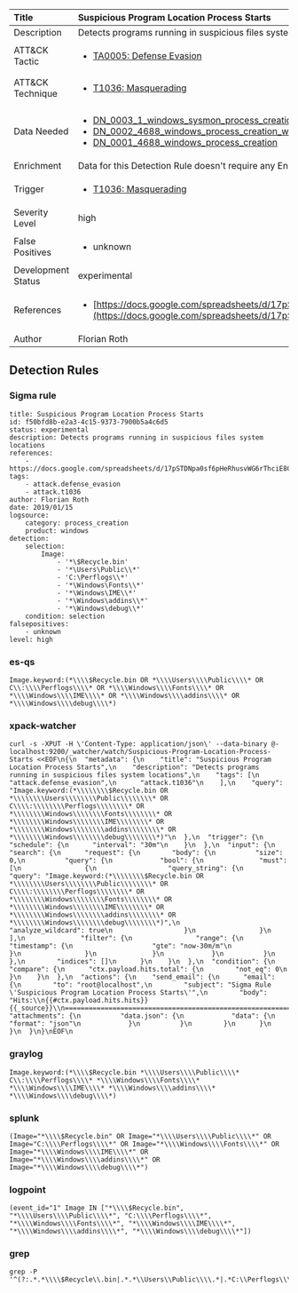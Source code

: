 | Title                | Suspicious Program Location Process Starts                                                                                                                                                 |
|:---------------------|:------------------------------------------------------------------------------------------------------------------------------------------------------------|
| Description          | Detects programs running in suspicious files system locations                                                                                                                                           |
| ATT&amp;CK Tactic    |  <ul><li>[TA0005: Defense Evasion](https://attack.mitre.org/tactics/TA0005)</li></ul>  |
| ATT&amp;CK Technique | <ul><li>[T1036: Masquerading](https://attack.mitre.org/techniques/T1036)</li></ul>  |
| Data Needed          | <ul><li>[DN_0003_1_windows_sysmon_process_creation](../Data_Needed/DN_0003_1_windows_sysmon_process_creation.md)</li><li>[DN_0002_4688_windows_process_creation_with_commandline](../Data_Needed/DN_0002_4688_windows_process_creation_with_commandline.md)</li><li>[DN_0001_4688_windows_process_creation](../Data_Needed/DN_0001_4688_windows_process_creation.md)</li></ul>  |
| Enrichment           |  Data for this Detection Rule doesn't require any Enrichments.  |
| Trigger              | <ul><li>[T1036: Masquerading](../Triggers/T1036.md)</li></ul>  |
| Severity Level       | high |
| False Positives      | <ul><li>unknown</li></ul>  |
| Development Status   | experimental |
| References           | <ul><li>[https://docs.google.com/spreadsheets/d/17pSTDNpa0sf6pHeRhusvWG6rThciE8CsXTSlDUAZDyo](https://docs.google.com/spreadsheets/d/17pSTDNpa0sf6pHeRhusvWG6rThciE8CsXTSlDUAZDyo)</li></ul>  |
| Author               | Florian Roth |


## Detection Rules

### Sigma rule

```
title: Suspicious Program Location Process Starts
id: f50bfd8b-e2a3-4c15-9373-7900b5a4c6d5
status: experimental
description: Detects programs running in suspicious files system locations
references:
    - https://docs.google.com/spreadsheets/d/17pSTDNpa0sf6pHeRhusvWG6rThciE8CsXTSlDUAZDyo
tags:
    - attack.defense_evasion
    - attack.t1036
author: Florian Roth
date: 2019/01/15
logsource:
    category: process_creation
    product: windows
detection:
    selection:
        Image:
            - '*\$Recycle.bin'
            - '*\Users\Public\\*'
            - 'C:\Perflogs\\*'
            - '*\Windows\Fonts\\*'
            - '*\Windows\IME\\*'
            - '*\Windows\addins\\*'
            - '*\Windows\debug\\*'
    condition: selection
falsepositives:
    - unknown
level: high

```





### es-qs
    
```
Image.keyword:(*\\\\$Recycle.bin OR *\\\\Users\\\\Public\\\\* OR C\\:\\\\Perflogs\\\\* OR *\\\\Windows\\\\Fonts\\\\* OR *\\\\Windows\\\\IME\\\\* OR *\\\\Windows\\\\addins\\\\* OR *\\\\Windows\\\\debug\\\\*)
```


### xpack-watcher
    
```
curl -s -XPUT -H \'Content-Type: application/json\' --data-binary @- localhost:9200/_watcher/watch/Suspicious-Program-Location-Process-Starts <<EOF\n{\n  "metadata": {\n    "title": "Suspicious Program Location Process Starts",\n    "description": "Detects programs running in suspicious files system locations",\n    "tags": [\n      "attack.defense_evasion",\n      "attack.t1036"\n    ],\n    "query": "Image.keyword:(*\\\\\\\\$Recycle.bin OR *\\\\\\\\Users\\\\\\\\Public\\\\\\\\* OR C\\\\:\\\\\\\\Perflogs\\\\\\\\* OR *\\\\\\\\Windows\\\\\\\\Fonts\\\\\\\\* OR *\\\\\\\\Windows\\\\\\\\IME\\\\\\\\* OR *\\\\\\\\Windows\\\\\\\\addins\\\\\\\\* OR *\\\\\\\\Windows\\\\\\\\debug\\\\\\\\*)"\n  },\n  "trigger": {\n    "schedule": {\n      "interval": "30m"\n    }\n  },\n  "input": {\n    "search": {\n      "request": {\n        "body": {\n          "size": 0,\n          "query": {\n            "bool": {\n              "must": [\n                {\n                  "query_string": {\n                    "query": "Image.keyword:(*\\\\\\\\$Recycle.bin OR *\\\\\\\\Users\\\\\\\\Public\\\\\\\\* OR C\\\\:\\\\\\\\Perflogs\\\\\\\\* OR *\\\\\\\\Windows\\\\\\\\Fonts\\\\\\\\* OR *\\\\\\\\Windows\\\\\\\\IME\\\\\\\\* OR *\\\\\\\\Windows\\\\\\\\addins\\\\\\\\* OR *\\\\\\\\Windows\\\\\\\\debug\\\\\\\\*)",\n                    "analyze_wildcard": true\n                  }\n                }\n              ],\n              "filter": {\n                "range": {\n                  "timestamp": {\n                    "gte": "now-30m/m"\n                  }\n                }\n              }\n            }\n          }\n        },\n        "indices": []\n      }\n    }\n  },\n  "condition": {\n    "compare": {\n      "ctx.payload.hits.total": {\n        "not_eq": 0\n      }\n    }\n  },\n  "actions": {\n    "send_email": {\n      "email": {\n        "to": "root@localhost",\n        "subject": "Sigma Rule \'Suspicious Program Location Process Starts\'",\n        "body": "Hits:\\n{{#ctx.payload.hits.hits}}{{_source}}\\n================================================================================\\n{{/ctx.payload.hits.hits}}",\n        "attachments": {\n          "data.json": {\n            "data": {\n              "format": "json"\n            }\n          }\n        }\n      }\n    }\n  }\n}\nEOF\n
```


### graylog
    
```
Image.keyword:(*\\\\$Recycle.bin *\\\\Users\\\\Public\\\\* C\\:\\\\Perflogs\\\\* *\\\\Windows\\\\Fonts\\\\* *\\\\Windows\\\\IME\\\\* *\\\\Windows\\\\addins\\\\* *\\\\Windows\\\\debug\\\\*)
```


### splunk
    
```
(Image="*\\\\$Recycle.bin" OR Image="*\\\\Users\\\\Public\\\\*" OR Image="C:\\\\Perflogs\\\\*" OR Image="*\\\\Windows\\\\Fonts\\\\*" OR Image="*\\\\Windows\\\\IME\\\\*" OR Image="*\\\\Windows\\\\addins\\\\*" OR Image="*\\\\Windows\\\\debug\\\\*")
```


### logpoint
    
```
(event_id="1" Image IN ["*\\\\$Recycle.bin", "*\\\\Users\\\\Public\\\\*", "C:\\\\Perflogs\\\\*", "*\\\\Windows\\\\Fonts\\\\*", "*\\\\Windows\\\\IME\\\\*", "*\\\\Windows\\\\addins\\\\*", "*\\\\Windows\\\\debug\\\\*"])
```


### grep
    
```
grep -P '^(?:.*.*\\\\$Recycle\\.bin|.*.*\\Users\\Public\\\\.*|.*C:\\Perflogs\\\\.*|.*.*\\Windows\\Fonts\\\\.*|.*.*\\Windows\\IME\\\\.*|.*.*\\Windows\\addins\\\\.*|.*.*\\Windows\\debug\\\\.*)'
```



